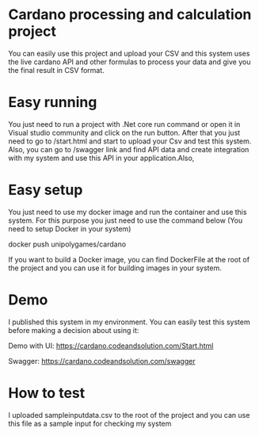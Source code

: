 # Cardano processing and calculation project

You can easily use this project and upload your CSV and this system uses the live cardano API and other formulas to process your data and give you the final result in CSV format.

# Easy running

You just need to run a project with .Net core run command or open it in Visual studio community and click on the run button. After that you just need to go to /start.html and start to upload your Csv and test this system. Also, you can go to /swagger link and find API data and create integration with my system and use this API in your application.Also,

# Easy setup

You just need to use my docker image and run the container and use this system. For this purpose you just need to use the command below (You need to setup Docker in your system)

docker push unipolygames/cardano

If you want to build a Docker image, you can find DockerFile at the root of the project and you can use it for building images in your system.

# Demo

I published this system in my environment. You can easily test this system before making a decision about using it:

Demo with UI: https://cardano.codeandsolution.com/Start.html

Swagger: https://cardano.codeandsolution.com/swagger

# How to test

I uploaded sampleinputdata.csv to the root of the project and you can use this file as a sample input for checking my system
